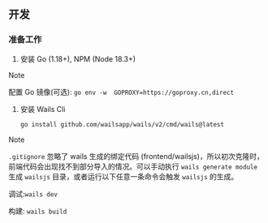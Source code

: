 ## 开发

### 准备工作

1.  安装 Go (1.18+), NPM (Node 18.3+)
   
> [!NOTE]
> 配置 Go 镜像(可选): 
> `go env -w  GOPROXY=https://goproxy.cn,direct`

1.  安装 Wails Cli

    ```shell
    go install github.com/wailsapp/wails/v2/cmd/wails@latest
    ```
> [!NOTE]
> `.gitignore` 忽略了 wails 生成的绑定代码 (frontend/wailsjs)，所以初次克隆时，前端代码会出现找不到部分导入的情况。可以手动执行 `wails generate module` 生成 `wailsjs` 目录，或者运行以下任意一条命令会触发 `wailsjs` 的生成。

调试:`wails dev`

构建: `wails build`
